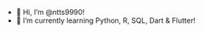 - 👋 Hi, I’m @ntts9990!
- 🌱 I’m currently learning Python, R, SQL, Dart & Flutter!

<!---
ntts9990/ntts9990 is a ✨ special ✨ repository because its `README.md` (this file) appears on your GitHub profile.
You can click the Preview link to take a look at your changes.
--->
